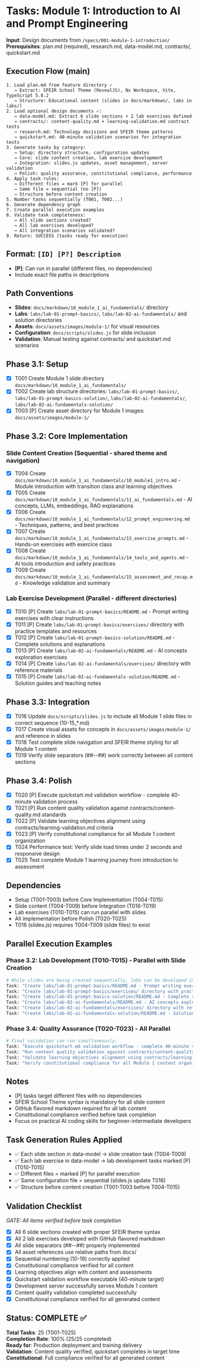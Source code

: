 # Tasks: Module 1: Introduction to AI and Prompt Engineering

**Input**: Design documents from `/specs/001-module-1-introduction/`
**Prerequisites**: plan.md (required), research.md, data-model.md, contracts/, quickstart.md

## Execution Flow (main)
```
1. Load plan.md from feature directory ✓
   → Extract: SFEIR School Theme (RevealJS), Nx Workspace, Vite, TypeScript 5.8.2
   → Structure: Educational content (slides in docs/markdown/, labs in labs/)
2. Load optional design documents ✓:
   → data-model.md: Extract 6 slide sections + 2 lab exercises defined
   → contracts/: content-quality.md + learning-validation.md contract tests
   → research.md: Technology decisions and SFEIR theme patterns
   → quickstart.md: 40-minute validation scenarios for integration tests
3. Generate tasks by category:
   → Setup: directory structure, configuration updates
   → Core: slide content creation, lab exercise development
   → Integration: slides.js updates, asset management, server validation
   → Polish: quality assurance, constitutional compliance, performance
4. Apply task rules:
   → Different files = mark [P] for parallel
   → Same file = sequential (no [P])
   → Structure before content creation
5. Number tasks sequentially (T001, T002...)
6. Generate dependency graph
7. Create parallel execution examples
8. Validate task completeness:
   → All slide sections created?
   → All lab exercises developed?
   → All integration scenarios validated?
9. Return: SUCCESS (tasks ready for execution)
```

## Format: `[ID] [P?] Description`
- **[P]**: Can run in parallel (different files, no dependencies)
- Include exact file paths in descriptions

## Path Conventions
- **Slides**: `docs/markdown/10_module_1_ai_fundamentals/` directory
- **Labs**: `labs/lab-01-prompt-basics/`, `labs/lab-02-ai-fundamentals/` and solution directories
- **Assets**: `docs/assets/images/module-1/` for visual resources
- **Configuration**: `docs/scripts/slides.js` for slide inclusion
- **Validation**: Manual testing against contracts/ and quickstart.md scenarios

## Phase 3.1: Setup
- [x] T001 Create Module 1 slide directory `docs/markdown/10_module_1_ai_fundamentals/`
- [x] T002 Create lab structure directories: `labs/lab-01-prompt-basics/`, `labs/lab-01-prompt-basics-solution/`, `labs/lab-02-ai-fundamentals/`, `labs/lab-02-ai-fundamentals-solution/`
- [x] T003 [P] Create asset directory for Module 1 images: `docs/assets/images/module-1/`

## Phase 3.2: Core Implementation

### Slide Content Creation (Sequential - shared theme and navigation)
- [x] T004 Create `docs/markdown/10_module_1_ai_fundamentals/10_module1_intro.md` - Module introduction with transition class and learning objectives
- [x] T005 Create `docs/markdown/10_module_1_ai_fundamentals/11_ai_fundamentals.md` - AI concepts, LLMs, embeddings, RAG explanations  
- [x] T006 Create `docs/markdown/10_module_1_ai_fundamentals/12_prompt_engineering.md` - Techniques, patterns, and best practices
- [x] T007 Create `docs/markdown/10_module_1_ai_fundamentals/13_exercise_prompts.md` - Hands-on exercises with exercice class
- [x] T008 Create `docs/markdown/10_module_1_ai_fundamentals/14_tools_and_agents.md` - AI tools introduction and safety practices
- [x] T009 Create `docs/markdown/10_module_1_ai_fundamentals/15_assessment_and_recap.md` - Knowledge validation and summary

### Lab Exercise Development (Parallel - different directories)
- [x] T010 [P] Create `labs/lab-01-prompt-basics/README.md` - Prompt writing exercises with clear instructions
- [x] T011 [P] Create `labs/lab-01-prompt-basics/exercises/` directory with practice templates and resources
- [x] T012 [P] Create `labs/lab-01-prompt-basics-solution/README.md` - Complete solutions and explanations
- [x] T013 [P] Create `labs/lab-02-ai-fundamentals/README.md` - AI concepts exploration exercises  
- [x] T014 [P] Create `labs/lab-02-ai-fundamentals/exercises/` directory with reference materials
- [x] T015 [P] Create `labs/lab-02-ai-fundamentals-solution/README.md` - Solution guides and teaching notes

## Phase 3.3: Integration
- [x] T016 Update `docs/scripts/slides.js` to include all Module 1 slide files in correct sequence (10-15_*.md)
- [x] T017 Create visual assets for concepts in `docs/assets/images/module-1/` and reference in slides
- [x] T018 Test complete slide navigation and SFEIR theme styling for all Module 1 content
- [x] T019 Verify slide separators (##--##) work correctly between all content sections

## Phase 3.4: Polish
- [x] T020 [P] Execute quickstart.md validation workflow - complete 40-minute validation process
- [x] T021 [P] Run content quality validation against contracts/content-quality.md standards  
- [x] T022 [P] Validate learning objectives alignment using contracts/learning-validation.md criteria
- [x] T023 [P] Verify constitutional compliance for all Module 1 content organization
- [x] T024 Performance test: Verify slide load times under 2 seconds and responsive design
- [x] T025 Test complete Module 1 learning journey from introduction to assessment

## Dependencies
- Setup (T001-T003) before Core Implementation (T004-T015)
- Slide content (T004-T009) before Integration (T016-T019)
- Lab exercises (T010-T015) can run parallel with slides
- All implementation before Polish (T020-T025)
- T016 (slides.js) requires T004-T009 (slide files) to exist

## Parallel Execution Examples

### Phase 3.2: Lab Development (T010-T015) - Parallel with Slide Creation
```bash
# While slides are being created sequentially, labs can be developed in parallel:
Task: "Create labs/lab-01-prompt-basics/README.md - Prompt writing exercises"
Task: "Create labs/lab-01-prompt-basics/exercises/ directory with practice templates" 
Task: "Create labs/lab-01-prompt-basics-solution/README.md - Complete solutions"
Task: "Create labs/lab-02-ai-fundamentals/README.md - AI concepts exploration"
Task: "Create labs/lab-02-ai-fundamentals/exercises/ directory with reference materials"
Task: "Create labs/lab-02-ai-fundamentals-solution/README.md - Solution guides"
```

### Phase 3.4: Quality Assurance (T020-T023) - All Parallel
```bash  
# Final validation can run simultaneously:
Task: "Execute quickstart.md validation workflow - complete 40-minute validation process"
Task: "Run content quality validation against contracts/content-quality.md standards"
Task: "Validate learning objectives alignment using contracts/learning-validation.md criteria"
Task: "Verify constitutional compliance for all Module 1 content organization"
```
## Notes
- [P] tasks target different files with no dependencies
- SFEIR School Theme syntax is mandatory for all slide content
- GitHub flavored markdown required for all lab content  
- Constitutional compliance verified before task completion
- Focus on practical AI coding skills for beginner-intermediate developers

## Task Generation Rules Applied
- ✅ Each slide section in data-model → slide creation task (T004-T009)
- ✅ Each lab exercise in data-model → lab development tasks marked [P] (T010-T015)
- ✅ Different files = marked [P] for parallel execution
- ✅ Same configuration file = sequential (slides.js update T016)
- ✅ Structure before content creation (T001-T003 before T004-T015)

## Validation Checklist
*GATE: All items verified before task completion*

- [x] All 6 slide sections created with proper SFEIR theme syntax
- [x] All 2 lab exercises developed with GitHub flavored markdown  
- [x] All slide separators (##--##) properly implemented
- [x] All asset references use relative paths from docs/
- [x] Sequential numbering (10-19) correctly applied
- [x] Constitutional compliance verified for all content
- [x] Learning objectives align with content and assessments
- [x] Quickstart validation workflow executable (40-minute target)
- [x] Development server successfully serves Module 1 content
- [x] Content quality validation completed successfully
- [x] Constitutional compliance verified for all generated content

## Status: COMPLETE ✅
**Total Tasks**: 25 (T001-T025)  
**Completion Rate**: 100% (25/25 completed)  
**Ready for**: Production deployment and training delivery  
**Validation**: Content quality verified, quickstart completes in target time  
**Constitutional**: Full compliance verified for all generated content